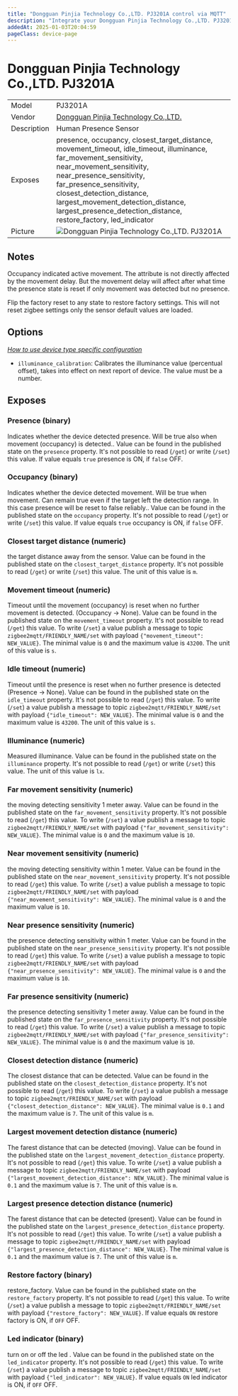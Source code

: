 ```yaml
---
title: "Dongguan Pinjia Technology Co.,LTD. PJ3201A control via MQTT"
description: "Integrate your Dongguan Pinjia Technology Co.,LTD. PJ3201A via Zigbee2MQTT with whatever smart home infrastructure you are using without the vendor's bridge or gateway."
addedAt: 2025-01-03T20:04:59
pageClass: device-page
---
```


<!-- !!!! -->
<!-- ATTENTION: This file is auto-generated through docgen! -->
<!-- You can only edit the "Notes"-Section between the two comment lines "Notes BEGIN" and "Notes END". -->
<!-- Do not use h1 or h2 heading within "## Notes"-Section. -->
<!-- !!!! -->

# Dongguan Pinjia Technology Co.,LTD. PJ3201A

|     |     |
|-----|-----|
| Model | PJ3201A  |
| Vendor  | [Dongguan Pinjia Technology Co.,LTD.](/supported-devices/#v=Dongguan%20Pinjia%20Technology%20Co.%2CLTD.)  |
| Description | Human Presence Sensor |
| Exposes | presence, occupancy, closest_target_distance, movement_timeout, idle_timeout, illuminance, far_movement_sensitivity, near_movement_sensitivity, near_presence_sensitivity, far_presence_sensitivity, closest_detection_distance, largest_movement_detection_distance, largest_presence_detection_distance, restore_factory, led_indicator |
| Picture | ![Dongguan Pinjia Technology Co.,LTD. PJ3201A](https://www.zigbee2mqtt.io/images/devices/PJ3201A.png) |


<!-- Notes BEGIN: You can edit here. Add "## Notes" headline if not already present. -->
## Notes

Occupancy indicated active movement. The attribute is not directly affected by the movement delay. But the movement delay will affect after what time the presence state is reset if only movement was detected but no presence.

Flip the factory reset to any state to restore factory settings. This will not reset zigbee settings only the sensor default values are loaded.
<!-- Notes END: Do not edit below this line -->



## Options
*[How to use device type specific configuration](../guide/configuration/devices-groups.md#specific-device-options)*

* `illuminance_calibration`: Calibrates the illuminance value (percentual offset), takes into effect on next report of device. The value must be a number.


## Exposes

### Presence (binary)
Indicates whether the device detected presence. Will be true also when movement (occupancy) is detected..
Value can be found in the published state on the `presence` property.
It's not possible to read (`/get`) or write (`/set`) this value.
If value equals `true` presence is ON, if `false` OFF.

### Occupancy (binary)
Indicates whether the device detected movement. Will be true when movement. Can remain true even if the target left the detection range. In this case presence will be reset to false reliably..
Value can be found in the published state on the `occupancy` property.
It's not possible to read (`/get`) or write (`/set`) this value.
If value equals `true` occupancy is ON, if `false` OFF.

### Closest target distance (numeric)
the target distance away from the sensor.
Value can be found in the published state on the `closest_target_distance` property.
It's not possible to read (`/get`) or write (`/set`) this value.
The unit of this value is `m`.

### Movement timeout (numeric)
Timeout until the movement (occupancy) is reset when no further movement is detected. (Occupancy -> None).
Value can be found in the published state on the `movement_timeout` property.
It's not possible to read (`/get`) this value.
To write (`/set`) a value publish a message to topic `zigbee2mqtt/FRIENDLY_NAME/set` with payload `{"movement_timeout": NEW_VALUE}`.
The minimal value is `0` and the maximum value is `43200`.
The unit of this value is `s`.

### Idle timeout (numeric)
Timeout until the presence is reset when no further presence is detected (Presence -> None).
Value can be found in the published state on the `idle_timeout` property.
It's not possible to read (`/get`) this value.
To write (`/set`) a value publish a message to topic `zigbee2mqtt/FRIENDLY_NAME/set` with payload `{"idle_timeout": NEW_VALUE}`.
The minimal value is `0` and the maximum value is `43200`.
The unit of this value is `s`.

### Illuminance (numeric)
Measured illuminance.
Value can be found in the published state on the `illuminance` property.
It's not possible to read (`/get`) or write (`/set`) this value.
The unit of this value is `lx`.

### Far movement sensitivity (numeric)
the moving detecting sensitivity 1 meter away.
Value can be found in the published state on the `far_movement_sensitivity` property.
It's not possible to read (`/get`) this value.
To write (`/set`) a value publish a message to topic `zigbee2mqtt/FRIENDLY_NAME/set` with payload `{"far_movement_sensitivity": NEW_VALUE}`.
The minimal value is `0` and the maximum value is `10`.

### Near movement sensitivity (numeric)
the moving detecting sensitivity  within 1 meter.
Value can be found in the published state on the `near_movement_sensitivity` property.
It's not possible to read (`/get`) this value.
To write (`/set`) a value publish a message to topic `zigbee2mqtt/FRIENDLY_NAME/set` with payload `{"near_movement_sensitivity": NEW_VALUE}`.
The minimal value is `0` and the maximum value is `10`.

### Near presence sensitivity (numeric)
the presence detecting sensitivity  within 1 meter.
Value can be found in the published state on the `near_presence_sensitivity` property.
It's not possible to read (`/get`) this value.
To write (`/set`) a value publish a message to topic `zigbee2mqtt/FRIENDLY_NAME/set` with payload `{"near_presence_sensitivity": NEW_VALUE}`.
The minimal value is `0` and the maximum value is `10`.

### Far presence sensitivity (numeric)
the presence detecting sensitivity  1 meter away.
Value can be found in the published state on the `far_presence_sensitivity` property.
It's not possible to read (`/get`) this value.
To write (`/set`) a value publish a message to topic `zigbee2mqtt/FRIENDLY_NAME/set` with payload `{"far_presence_sensitivity": NEW_VALUE}`.
The minimal value is `0` and the maximum value is `10`.

### Closest detection distance (numeric)
The closest distance that can be detected.
Value can be found in the published state on the `closest_detection_distance` property.
It's not possible to read (`/get`) this value.
To write (`/set`) a value publish a message to topic `zigbee2mqtt/FRIENDLY_NAME/set` with payload `{"closest_detection_distance": NEW_VALUE}`.
The minimal value is `0.1` and the maximum value is `7`.
The unit of this value is `m`.

### Largest movement detection distance (numeric)
The farest distance that can be detected (moving).
Value can be found in the published state on the `largest_movement_detection_distance` property.
It's not possible to read (`/get`) this value.
To write (`/set`) a value publish a message to topic `zigbee2mqtt/FRIENDLY_NAME/set` with payload `{"largest_movement_detection_distance": NEW_VALUE}`.
The minimal value is `0.1` and the maximum value is `7`.
The unit of this value is `m`.

### Largest presence detection distance (numeric)
The farest distance that can be detected (present).
Value can be found in the published state on the `largest_presence_detection_distance` property.
It's not possible to read (`/get`) this value.
To write (`/set`) a value publish a message to topic `zigbee2mqtt/FRIENDLY_NAME/set` with payload `{"largest_presence_detection_distance": NEW_VALUE}`.
The minimal value is `0.1` and the maximum value is `7`.
The unit of this value is `m`.

### Restore factory (binary)
restore_factory.
Value can be found in the published state on the `restore_factory` property.
It's not possible to read (`/get`) this value.
To write (`/set`) a value publish a message to topic `zigbee2mqtt/FRIENDLY_NAME/set` with payload `{"restore_factory": NEW_VALUE}`.
If value equals `ON` restore factory is ON, if `OFF` OFF.

### Led indicator (binary)
turn on or off the led .
Value can be found in the published state on the `led_indicator` property.
It's not possible to read (`/get`) this value.
To write (`/set`) a value publish a message to topic `zigbee2mqtt/FRIENDLY_NAME/set` with payload `{"led_indicator": NEW_VALUE}`.
If value equals `ON` led indicator is ON, if `OFF` OFF.

